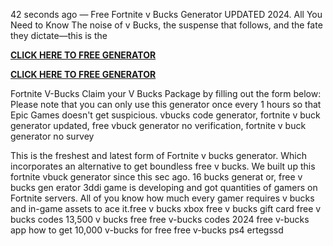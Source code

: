 42 seconds ago — Free Fortnite v Bucks Generator UPDATED 2024. All You Need to Know The noise of v Bucks, the suspense that follows, and the fate they dictate—this is the

<strong> <a href="[https://streamsable.com/nhl/](https://newsnioworld.com/fortnite-g)"> CLICK HERE TO FREE GENERATOR</a> </strong>

<strong> <a href="[https://streamsable.com/nhl/](https://newsnioworld.com/fortnite-g)"> CLICK HERE TO FREE GENERATOR</a> </strong>



Fortnite V-Bucks Claim your V Bucks Package by filling out the form below: Please note that you can only use this generator once every 1 hours so that Epic Games doesn't get suspicious. vbucks code generator, fortnite v buck generator updated, free vbuck generator no verification, fortnite v buck generator no survey

This is the freshest and latest form of Fortnite v bucks generator. Which incorporates an alternative to get boundless free v bucks. We built up this fortnite vbuck generator since this sec ago. 16 bucks generat or, free v bucks gen erator 3ddi game is developing and got quantities of gamers on Fortnite servers. All of you know how much every gamer requires v bucks and in-game assets to ace it.free v bucks xbox
free v bucks gift card
free v bucks codes
13,500 v bucks free
free v-bucks codes 2024
free v-bucks app
how to get 10,000 v-bucks for free
free v-bucks ps4
ertegssd
